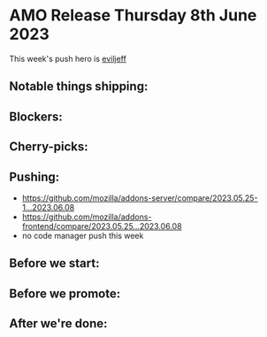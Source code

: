 # AMO Release Thursday 8th June 2023

This week's push hero is [eviljeff](https://github.com/eviljeff)

## Notable things shipping:

## Blockers:

## Cherry-picks:

## Pushing:

- https://github.com/mozilla/addons-server/compare/2023.05.25-1...2023.06.08
- https://github.com/mozilla/addons-frontend/compare/2023.05.25...2023.06.08
- no code manager push this week

## Before we start:


## Before we promote:

## After we're done:


